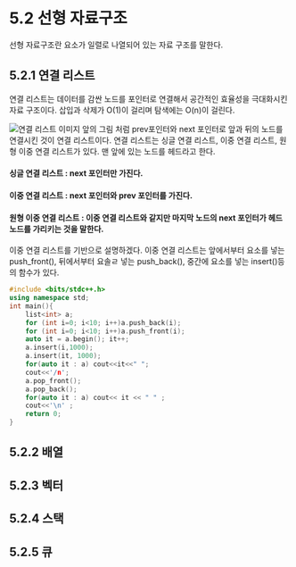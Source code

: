 # 5.2 선형 자료구조
선형 자료구조란 요소가 일렬로 나열되어 있는 자료 구조를 말한다.

## 5.2.1 연결 리스트
연결 리스트는 데이터를 감싼 노드를 포인터로 연결해서 공간적인 효율성을 극대화시킨 자료 구조이다. 
삽입과 삭제가 O(1)이 걸리며 탐색에는 O(n)이 걸린다. 

![연결 리스트 이미지](https://t1.daumcdn.net/cfile/tistory/1834F84B4F17A79012)
앞의 그림 처럼 prev포인터와 next 포인터로 앞과 뒤의 노드를 연결시킨 것이 연결 리스트이다. 
연결 리스트는 싱글 연결 리스트, 이중 연결 리스트, 원형 이중 연결 리스트가 있다. 
맨 앞에 있는 노드를 헤드라고 한다. 

#### 싱글 연결 리스트 : next 포인터만 가진다. 
#### 이중 연결 리스트 : next 포인터와 prev 포인터를 가진다. 
#### 원형 이중 연결 리스트 : 이중 연결 리스트와 같지만 마지막 노드의 next 포인터가 헤드 노드를 가리키는 것을 말한다. 

이중 연결 리스트를 기반으로 설명하겠다. 
이중 연결 리스트는 앞에서부터 요소를 넣는 push_front(), 뒤에서부터 요솔ㄹ 넣는 push_back(), 중간에 요소를 넣는 insert()등의 함수가 있다. 

```c++
#include <bits/stdc++.h>
using namespace std;
int main(){
    list<int> a;
    for (int i=0; i<10; i++)a.push_back(i);
    for (int i=0; i<10; i++)a.push_front(i);
    auto it = a.begin(); it++;
    a.insert(i,1000);
    a.insert(it, 1000);
    for(auto it : a) cout<<it<<" ";
    cout<<'/n';
    a.pop_front();
    a.pop_back();
    for(auto it : a) cout<< it << " " ;
    cout<<'\n' ;
    return 0;
}

```
## 5.2.2 배열

## 5.2.3 벡터

## 5.2.4 스택

## 5.2.5 큐

